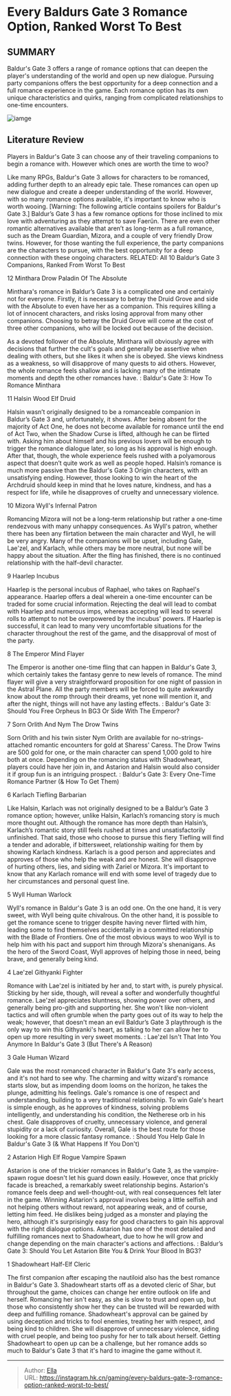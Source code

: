 # Every Baldurs Gate 3 Romance Option, Ranked Worst To Best


## SUMMARY 


Baldur&#39;s Gate 3
 offers a range of romance options that can deepen the player&#39;s understanding of the world and open up new dialogue. 
 Pursuing party companions offers the best opportunity for a deep connection and a full romance experience in the game. 
 Each romance option has its own unique characteristics and quirks, ranging from complicated relationships to one-time encounters. 

![iamge](https://static1.srcdn.com/wordpress/wp-content/uploads/2023/08/every-baldur-s-gate-3-romance-option-ranked-worst-to-best.jpg)

## Literature Review

Players in Baldur&#39;s Gate 3 can choose any of their traveling companions to begin a romance with. However which ones are worth the time to woo?




Like many RPGs, Baldur&#39;s Gate 3 allows for characters to be romanced, adding further depth to an already epic tale. These romances can open up new dialogue and create a deeper understanding of the world. However, with so many romance options available, it&#39;s important to know who is worth wooing.
[Warning: The following article contains spoilers for Baldur&#39;s Gate 3.]
Baldur’s Gate 3 has a few romance options for those inclined to mix love with adventuring as they attempt to save Faerûn. There are even other romantic alternatives available that aren’t as long-term as a full romance, such as the Dream Guardian, Mizora, and a couple of very friendly Drow twins. However, for those wanting the full experience, the party companions are the characters to pursue, with the best opportunity for a deep connection with these ongoing characters.
   RELATED: All 10 Baldur’s Gate 3 Companions, Ranked From Worst To Best 









 








 12  Minthara 
Drow Paladin Of The Absolute
        

Minthara&#39;s romance in Baldur’s Gate 3 is a complicated one and certainly not for everyone. Firstly, it is necessary to betray the Druid Grove and side with the Absolute to even have her as a companion. This requires killing a lot of innocent characters, and risks losing approval from many other companions.
Choosing to betray the Druid Grove will come at the cost of three other companions, who will be locked out because of the decision. 

As a devoted follower of the Absolute, Minthara will obviously agree with decisions that further the cult&#39;s goals and generally be assertive when dealing with others, but she likes it when she is obeyed. She views kindness as a weakness, so will disapprove of many quests to aid others. However, the whole romance feels shallow and is lacking many of the intimate moments and depth the other romances have.
 : Baldur&#39;s Gate 3: How To Romance Minthara





 11  Halsin 
Wood Elf Druid
        

Halsin wasn’t originally designed to be a romanceable companion in Baldur’s Gate 3 and, unfortunately, it shows. After being absent for the majority of Act One, he does not become available for romance until the end of Act Two, when the Shadow Curse is lifted, although he can be flirted with. Asking him about himself and his previous lovers will be enough to trigger the romance dialogue later, so long as his approval is high enough.
After that, though, the whole experience feels rushed with a polyamorous aspect that doesn’t quite work as well as people hoped. Halsin’s romance is much more passive than the Baldur&#39;s Gate 3 Origin characters, with an unsatisfying ending. However, those looking to win the heart of the Archdruid should keep in mind that he loves nature, kindness, and has a respect for life, while he disapproves of cruelty and unnecessary violence.





 10  Mizora 
Wyll&#39;s Infernal Patron
        

Romancing Mizora will not be a long-term relationship but rather a one-time rendezvous with many unhappy consequences. As Wyll&#39;s patron, whether there has been any flirtation between the main character and Wyll, he will be very angry. Many of the companions will be upset, including Gale, Lae&#39;zel, and Karlach, while others may be more neutral, but none will be happy about the situation. After the fling has finished, there is no continued relationship with the half-devil character.





 9  Haarlep 
Incubus
        

Haarlep is the personal incubus of Raphael, who takes on Raphael&#39;s appearance. Haarlep offers a deal wherein a one-time encounter can be traded for some crucial information. Rejecting the deal will lead to combat with Haarlep and numerous imps, whereas accepting will lead to several rolls to attempt to not be overpowered by the incubus&#39; powers. If Haarlep is successful, it can lead to many very uncomfortable situations for the character throughout the rest of the game, and the disapproval of most of the party.





 8  The Emperor 
Mind Flayer
        

The Emperor is another one-time fling that can happen in Baldur&#39;s Gate 3, which certainly takes the fantasy genre to new levels of romance. The mind flayer will give a very straightforward proposition for one night of passion in the Astral Plane. All the party members will be forced to quite awkwardly know about the romp through their dreams, yet none will mention it, and after the night, things will not have any lasting effects.
 : Baldur&#39;s Gate 3: Should You Free Orpheus In BG3 Or Side With The Emperor?





 7  Sorn Orlith And Nym 
The Drow Twins
        

Sorn Orlith and his twin sister Nym Orlith are available for no-strings-attached romantic encounters for gold at Sharess&#39; Caress. The Drow Twins are 500 gold for one, or the main character can spend 1,000 gold to hire both at once. Depending on the romancing status with Shadowheart, players could have her join in, and Astarion and Halsin would also consider it if group fun is an intriguing prospect.
 : Baldur&#39;s Gate 3: Every One-Time Romance Partner (&amp; How To Get Them)





 6  Karlach 
Tiefling Barbarian
        

Like Halsin, Karlach was not originally designed to be a Baldur’s Gate 3 romance option; however, unlike Halsin, Karlach’s romancing story is much more thought out. Although the romance has more depth than Halsin’s, Karlach’s romantic story still feels rushed at times and unsatisfactorily unfinished. That said, those who choose to pursue this fiery Tiefling will find a tender and adorable, if bittersweet, relationship waiting for them by showing Karlach kindness. Karlach is a good person and appreciates and approves of those who help the weak and are honest. She will disapprove of hurting others, lies, and siding with Zariel or Mizora.
It&#39;s important to know that any Karlach romance will end with some level of tragedy due to her circumstances and personal quest line. 






 5  Wyll 
Human Warlock
        

Wyll&#39;s romance in Baldur&#39;s Gate 3 is an odd one. On the one hand, it is very sweet, with Wyll being quite chivalrous. On the other hand, it is possible to get the romance scene to trigger despite having never flirted with him, leading some to find themselves accidentally in a committed relationship with the Blade of Frontiers. One of the most obvious ways to woo Wyll is to help him with his pact and support him through Mizora&#39;s shenanigans. As the hero of the Sword Coast, Wyll approves of helping those in need, being brave, and generally being kind. 





 4  Lae&#39;zel 
Githyanki Fighter


 







Romance with Lae&#39;zel is initiated by her and, to start with, is purely physical. Sticking by her side, though, will reveal a softer and wonderfully thoughtful romance. Lae&#39;zel appreciates bluntness, showing power over others, and generally being pro-gith and supporting her. She won&#39;t like non-violent tactics and will often grumble when the party goes out of its way to help the weak; however, that doesn&#39;t mean an evil Baldur’s Gate 3 playthrough is the only way to win this Githyanki&#39;s heart, as talking to her can allow her to open up more resulting in very sweet moments.
 : Lae&#39;zel Isn&#39;t That Into You Anymore In Baldur&#39;s Gate 3 (But There&#39;s A Reason)





 3  Gale 
Human Wizard
        

Gale was the most romanced character in Baldur&#39;s Gate 3&#39;s early access, and it&#39;s not hard to see why. The charming and witty wizard&#39;s romance starts slow, but as impending doom looms on the horizon, he takes the plunge, admitting his feelings. Gale&#39;s romance is one of respect and understanding, building to a very traditional relationship. To win Gale&#39;s heart is simple enough, as he approves of kindness, solving problems intelligently, and understanding his condition, the Netherese orb in his chest. Gale disapproves of cruelty, unnecessary violence, and general stupidity or a lack of curiosity. Overall, Gale is the best route for those looking for a more classic fantasy romance.
 : Should You Help Gale In Baldur&#39;s Gate 3 (&amp; What Happens If You Don&#39;t)





 2  Astarion 
High Elf Rogue Vampire Spawn


 







Astarion is one of the trickier romances in Baldur&#39;s Gate 3, as the vampire-spawn rogue doesn&#39;t let his guard down easily. However, once that prickly facade is breached, a remarkably sweet relationship begins. Astarion&#39;s romance feels deep and well-thought-out, with real consequences felt later in the game. Winning Astarion&#39;s approval involves being a little selfish and not helping others without reward, not appearing weak, and of course, letting him feed. He dislikes being judged as a monster and playing the hero, although it&#39;s surprisingly easy for good characters to gain his approval with the right dialogue options. Astarion has one of the most detailed and fulfilling romances next to Shadowheart, due to how he will grow and change depending on the main character&#39;s actions and affections.
 : Baldur’s Gate 3: Should You Let Astarion Bite You &amp; Drink Your Blood In BG3?





 1  Shadowheart 
Half-Elf Cleric


 







The first companion after escaping the nautiloid also has the best romance in Baldur&#39;s Gate 3. Shadowheart starts off as a devoted cleric of Shar, but throughout the game, choices can change her entire outlook on life and herself. Romancing her isn&#39;t easy, as she is slow to trust and open up, but those who consistently show her they can be trusted will be rewarded with deep and fulfilling romance.
Shadowheart&#39;s approval can be gained by using deception and tricks to fool enemies, treating her with respect, and being kind to children. She will disapprove of unnecessary violence, siding with cruel people, and being too pushy for her to talk about herself. Getting Shadowheart to open up can be a challenge, but her romance adds so much to Baldur&#39;s Gate 3 that it&#39;s hard to imagine the game without it.

---

> Author: [Ella](https://instagram.hk.cn/)  
> URL: https://instagram.hk.cn/gaming/every-baldurs-gate-3-romance-option-ranked-worst-to-best/  

